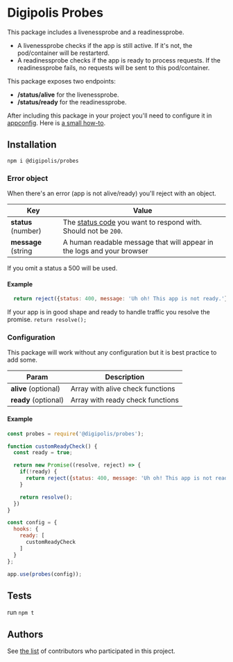 # Digipolis Probes

This package includes a livenessprobe and a readinessprobe.

- A livenessprobe checks if the app is still active. If it's not, the pod/container will be restarterd.
- A readinessprobe checks if the app is ready to process requests.
  If the readinessprobe fails, no requests will be sent to this pod/container.

This package exposes two endpoints:
- **/status/alive** for the livenessprobe.
- **/status/ready** for the readinessprobe.

After including this package in your project you'll need to configure it in [appconfig](https://appconfig.antwerpen.be).
Here is [a small how-to](https://bitbucket.antwerpen.be/projects/PLAT/repos/documentation/browse/Docker.md#probes).

## Installation

  `npm i @digipolis/probes`

  ### Error object
  When there's an error (app is not alive/ready) you'll reject with an object.

  | Key                       | Value                            |
  | ------------------------- | -------------------------------- |
  | **status** (number)       | The [status code](https://en.wikipedia.org/wiki/List_of_HTTP_status_codes) you want to respond with. Should not be `200`. |
  | **message** (string       | A human readable message that will appear in the logs and your browser  |

  If you omit a status a 500 will be used.


  #### Example
  ```js
    return reject({status: 400, message: 'Uh oh! This app is not ready.'});
  ```

  If your app is in good shape and ready to handle traffic you resolve the promise.
  `return resolve();`

  ### Configuration
  This package will work without any configuration but it is best practice to add some.
  
  | Param                     | Description                      |
  | ------------------------- | -------------------------------- |
  | **alive** (optional)      | Array with alive check functions |
  | **ready** (optional)      | Array with ready check functions |

  #### Example

```js
const probes = require('@digipolis/probes');

function customReadyCheck() {
  const ready = true;

  return new Promise((resolve, reject) => {
    if(!ready) {
      return reject({status: 400, message: 'Uh oh! This app is not ready.'});
    }

    return resolve();
  })
}

const config = {
  hooks: {
    ready: [
      customReadyCheck
    ]
  }
};

app.use(probes(config));

```

## Tests
run `npm t`

## Authors
See [the list](https://github.com/digipolisantwerp/probes_module_nodejs/graphs/contributors) of contributors who participated in this project.
